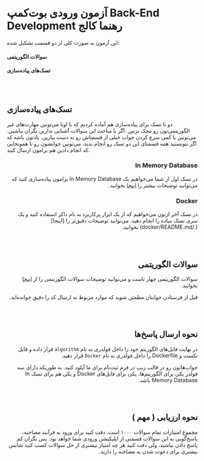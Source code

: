 # آزمون ورودی بوت‌کمپ Back-End Development رهنما کالج

این آزمون به صورت کلی از دو قسمت تشکیل شده:

#### سوالات الگوریتمی

#### تسک‌های پیاده‌سازی

</br></br>

## تسک‌های پیاده‌سازی

دو تا تسک برای پیاده‌سازی هم آماده کردیم که با اونا می‌تونین مهارت‌های غیر الگوریتمی‌تون رو محک بزنین. اگر با مباحث این سوالات آشنایی ندارین نگران نباشین. می‌تونین با کمی سرچ کردن جواب خیلی از قسمتاش رو به دست بیارین. یادتون باشه که اگر نتونستید همه قسمتای این دو تسک رو انجام بدید، می‌تونین جوابشون رو تا همونجایی که انجام دادین هم برامون ارسال کنید.
</br>

<div dir="rtl">
<h3>In Memory Database</h3>

در تسک اول از شما می‌خواهیم یک In Memory Database برامون پیاده‌سازی کنید که می‌توانید توضیحات بیشتر را [اینجا](./in-memory-db/README.md) بخوانید.

<div dir="rtl">
<h3>Docker</h3>
</div>
در تسک آخر ازتون می‌خواهیم که از یک ابزار پرکاربرد به نام داکر استفاده کنید و یک سری تسک ساده را انجام دهید. می‌توانید توضیحات دقیق‌تر را   [اینجا](./docker/README.md) بخوانید.

</br></br>

## سوالات الگوریتمی

سوالات الگوریتمی چهار تاست و می‌توانید توضیحات سوالات الگوریتمی را از [اینجا](../algorithm/README.md) بخوانید.

قبل از فرستادن جوابتان مطمئن شوید که موارد مربوط به ارسال کد را دقیق خوانده‌اید.

</br></br>

## نحوه ارسال پاسخ‌ها

در نهایت فایل‌های الگوریتم خود را داخل فولدری به نام `algorithm` قرار داده و
فایل تکست و Dockerfile را داخل فولدری به نام `Docker` قرار دهید.

جواب‌هاتون رو در قالب زیپ در فرم ثبت‌نام برای ما آپلود کنید. به طوریکه دارای سه فولدر یکی برای الگوریتم‌ها، یکی برای فایل‌های Docker و یکی هم برای تسک In Memory Database باشد.

</br></br>

## نحوه ارزیابی ( مهم )

مجموع امتیازات تمام سوالات ۱۰۰۰ است. دقت کنید برای ورود به فرآیند مصاحبه، پاسخ‌گویی به این سوالات قسمتی از اپلیکیشن ورودی شما خواهد بود. پس نگران کم پاسخ دادن نباشید، ولی دقت کنید هر چه امتیاز بیشتری از حل سوالات کسب کنید شانس بیشتری برای دعوت شدن به مصاحبه را دارید.
